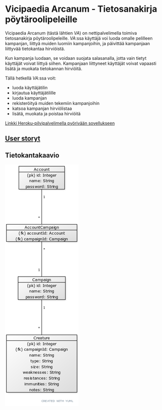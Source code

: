 # Vicipaedia Arcanum - Tietosanakirja pöytäroolipeleille

Vicipaedia Arcanum (tästä lähtien *VA*) on nettipalvelimella toimiva tietosanakirja pöytäroolipeleille. *VA*:ssa käyttäjä voi luoda omalle pelilleen kampanjan, liittyä muiden luomiin kampanjoihin, ja päivittää kampanjaan liittyvää tietokantaa hirviöistä.

Kun kampanja luodaan, se voidaan suojata salasanalla, jotta vain tietyt käyttäjät voivat liittyä siihen. Kampanjaan liittyneet käyttäjät voivat vapaasti lisätä ja muokata tietokannan hirviöitä.

Tällä hetkellä *VA*:ssa voit:

* luoda käyttäjätilin
* kirjautua käyttäjätilille
* luoda kampanjan
* rekisteröityä muiden tekemiin kampanjoihin
* katsoa kampanjan hirviölistaa
* lisätä, muokata ja poistaa hirviöitä

[Linkki Heroku-pilvipalvelimella pyörivään sovellukseen](https://vicipaedia-arcanum.herokuapp.com/)

## [User storyt](https://github.com/tire95/Vicipaedia-Arcanum/tree/master/documentation/user_stories.md)

## Tietokantakaavio

![kaavio](/documentation/Pictures/DBDiagram.png)